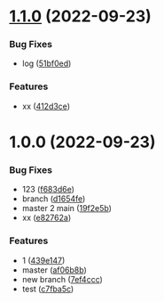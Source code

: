 # [1.1.0](https://github.com/artiely/actions-test/compare/v1.0.0...v1.1.0) (2022-09-23)


### Bug Fixes

* log ([51bf0ed](https://github.com/artiely/actions-test/commit/51bf0ed5d87a54fedfe730713394ac2ca51eda26))


### Features

* xx ([412d3ce](https://github.com/artiely/actions-test/commit/412d3ce3258bb7e31c0fa67450dc91ac2c5d9550))

# 1.0.0 (2022-09-23)


### Bug Fixes

* 123 ([f683d6e](https://github.com/artiely/actions-test/commit/f683d6e0c66ef45c7363a67ce775c64910c5c336))
* branch ([d1654fe](https://github.com/artiely/actions-test/commit/d1654fe4028718dd20cddbcc7256cf182083ca06))
* master 2 main ([19f2e5b](https://github.com/artiely/actions-test/commit/19f2e5bed50dc3486620b8ded79be6c1529f5591))
* xx ([e82762a](https://github.com/artiely/actions-test/commit/e82762ae81b79c65a1ecfabee570018d4796fa10))


### Features

* 1 ([439e147](https://github.com/artiely/actions-test/commit/439e147b6c20d6ef9ff0846f3802cc78f4e29b5d))
* master ([af06b8b](https://github.com/artiely/actions-test/commit/af06b8b43c9cc2a2317f192907037fca4d5cc91a))
* new branch ([7ef4ccc](https://github.com/artiely/actions-test/commit/7ef4ccc85e23398cdc5768f67effacacf5ae367c))
* test ([c7fba5c](https://github.com/artiely/actions-test/commit/c7fba5cb5be81dc62a3db16dd1e87f891d223463))
